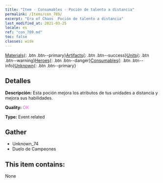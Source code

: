 ```yaml
---
title: "Item - Consumables - Poción de talento a distancia"
permalink: /Items/con_789/
excerpt: "Era of Chaos  Poción de talento a distancia"
last_modified_at: 2021-03-25
locale: es
ref: "con_789.md"
toc: false
classes: wide
---
```

 [Materials](/es/Items/){: .btn .btn--primary}[Artifacts](/es/Items/Artifacts/){: .btn .btn--success}[Units](/es/Items/Units/){: .btn .btn--warning}[Heroes](/es/Items/Heroes/){: .btn .btn--danger}[Consumables](/es/Items/Consumables/){: .btn .btn--info}[Unknown](/es/Items/Unknown/){: .btn .btn--primary}

## Detalles
 **Descripción:** Esta poción mejora los atributos de tus unidades a distancia y mejora sus habilidades.

 **Quality:** <span style="color: #DA70D6">OK</span>

 **Type:** Event related

## Gather

*    Unknown_74 
*    Duelo de Campeones 

## This item contains:

  None

